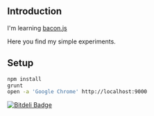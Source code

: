 ## Introduction
I'm learning [bacon.js](https://github.com/raimohanska/bacon.js)

Here you find my simple experiments.

## Setup
```sh
npm install
grunt
open -a 'Google Chrome' http://localhost:9000
```


[![Bitdeli Badge](https://d2weczhvl823v0.cloudfront.net/amiorin/baconjs-examples/trend.png)](https://bitdeli.com/free "Bitdeli Badge")

